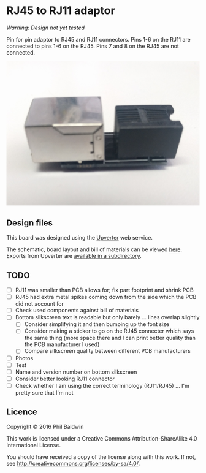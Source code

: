 # RJ45 to RJ11 adaptor

*Warning: Design not yet tested*

Pin for pin adaptor to RJ45 and RJ11 connectors. Pins 1-6 on the RJ11 are connected to pins 1-6 on the RJ45. Pins 7 and 8 on the RJ45 are not connected.

![Board photo](./board-photo.jpg)

## Design files

This board was designed using the [Upverter](https://upverter.com) web service.

The schematic, board layout and bill of materials can be viewed [here](https://upverter.com/Trebuchetindustries/a729da65489fed32/RJ45-to-RJ11-adaptor/). Exports from Upverter are [available in a subdirectory](./Upverter%20exports).

## TODO

* [ ] RJ11 was smaller than PCB allows for; fix part footprint and shrink PCB
* [ ] RJ45 had extra metal spikes coming down from the side which the PCB did not account for
* [ ] Check used components against bill of materials
* [ ] Bottom silkscreen text is readable but only barely ... lines overlap slightly
    * [ ] Consider simplifying it and then bumping up the font size
    * [ ] Consider making a sticker to go on the RJ45 connecter which says the same thing (more space there and I can print better quality than the PCB manufacturer I used)
    * [ ] Compare silkscreen quality between different PCB manufacturers
* [ ] Photos
* [ ] Test
* [ ] Name and version number on bottom silkscreen
* [ ] Consider better looking RJ11 connector
* [ ] Check whether I am using the correct terminology (RJ11/RJ45) ... I'm pretty sure that I'm not

## Licence

Copyright © 2016 Phil Baldwin

This work is licensed under a Creative Commons Attribution-ShareAlike 4.0 International License.

You should have received a copy of the license along with this work. If not, see <http://creativecommons.org/licenses/by-sa/4.0/>.
